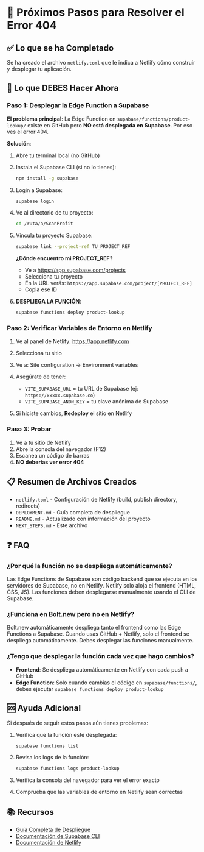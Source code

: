 # 🎯 Próximos Pasos para Resolver el Error 404

## ✅ Lo que se ha Completado

Se ha creado el archivo `netlify.toml` que le indica a Netlify cómo construir y desplegar tu aplicación.

## 🔧 Lo que DEBES Hacer Ahora

### Paso 1: Desplegar la Edge Function a Supabase

**El problema principal**: La Edge Function en `supabase/functions/product-lookup/` existe en GitHub pero **NO está desplegada en Supabase**. Por eso ves el error 404.

**Solución**:

1. Abre tu terminal local (no GitHub)

2. Instala el Supabase CLI (si no lo tienes):
   ```bash
   npm install -g supabase
   ```

3. Login a Supabase:
   ```bash
   supabase login
   ```

4. Ve al directorio de tu proyecto:
   ```bash
   cd /ruta/a/ScanProfit
   ```

5. Vincula tu proyecto Supabase:
   ```bash
   supabase link --project-ref TU_PROJECT_REF
   ```
   
   **¿Dónde encuentro mi PROJECT_REF?**
   - Ve a https://app.supabase.com/projects
   - Selecciona tu proyecto
   - En la URL verás: `https://app.supabase.com/project/[PROJECT_REF]`
   - Copia ese ID

6. **DESPLIEGA LA FUNCIÓN**:
   ```bash
   supabase functions deploy product-lookup
   ```

### Paso 2: Verificar Variables de Entorno en Netlify

1. Ve al panel de Netlify: https://app.netlify.com
2. Selecciona tu sitio
3. Ve a: Site configuration → Environment variables
4. Asegúrate de tener:
   - `VITE_SUPABASE_URL` = tu URL de Supabase (ej: `https://xxxxx.supabase.co`)
   - `VITE_SUPABASE_ANON_KEY` = tu clave anónima de Supabase

5. Si hiciste cambios, **Redeploy** el sitio en Netlify

### Paso 3: Probar

1. Ve a tu sitio de Netlify
2. Abre la consola del navegador (F12)
3. Escanea un código de barras
4. **NO deberías ver error 404**

## 📋 Resumen de Archivos Creados

- `netlify.toml` - Configuración de Netlify (build, publish directory, redirects)
- `DEPLOYMENT.md` - Guía completa de despliegue
- `README.md` - Actualizado con información del proyecto
- `NEXT_STEPS.md` - Este archivo

## ❓ FAQ

### ¿Por qué la función no se despliega automáticamente?

Las Edge Functions de Supabase son código backend que se ejecuta en los servidores de Supabase, no en Netlify. Netlify solo aloja el frontend (HTML, CSS, JS). Las funciones deben desplegarse manualmente usando el CLI de Supabase.

### ¿Funciona en Bolt.new pero no en Netlify?

Bolt.new automáticamente despliega tanto el frontend como las Edge Functions a Supabase. Cuando usas GitHub + Netlify, solo el frontend se despliega automáticamente. Debes desplegar las funciones manualmente.

### ¿Tengo que desplegar la función cada vez que hago cambios?

- **Frontend**: Se despliega automáticamente en Netlify con cada push a GitHub
- **Edge Function**: Solo cuando cambias el código en `supabase/functions/`, debes ejecutar `supabase functions deploy product-lookup`

## 🆘 Ayuda Adicional

Si después de seguir estos pasos aún tienes problemas:

1. Verifica que la función esté desplegada:
   ```bash
   supabase functions list
   ```

2. Revisa los logs de la función:
   ```bash
   supabase functions logs product-lookup
   ```

3. Verifica la consola del navegador para ver el error exacto

4. Comprueba que las variables de entorno en Netlify sean correctas

## 📚 Recursos

- [Guía Completa de Despliegue](./DEPLOYMENT.md)
- [Documentación de Supabase CLI](https://supabase.com/docs/guides/cli)
- [Documentación de Netlify](https://docs.netlify.com/)
